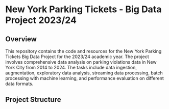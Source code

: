 # New York Parking Tickets - Big Data Project 2023/24

## Overview

This repository contains the code and resources for the New York Parking Tickets Big Data Project for the 2023/24 academic year. The project involves comprehensive data analysis on parking violations data in New York City from 2014 to 2024. The tasks include data ingestion, augmentation, exploratory data analysis, streaming data processing, batch processing with machine learning, and performance evaluation on different data formats.

## Project Structure

